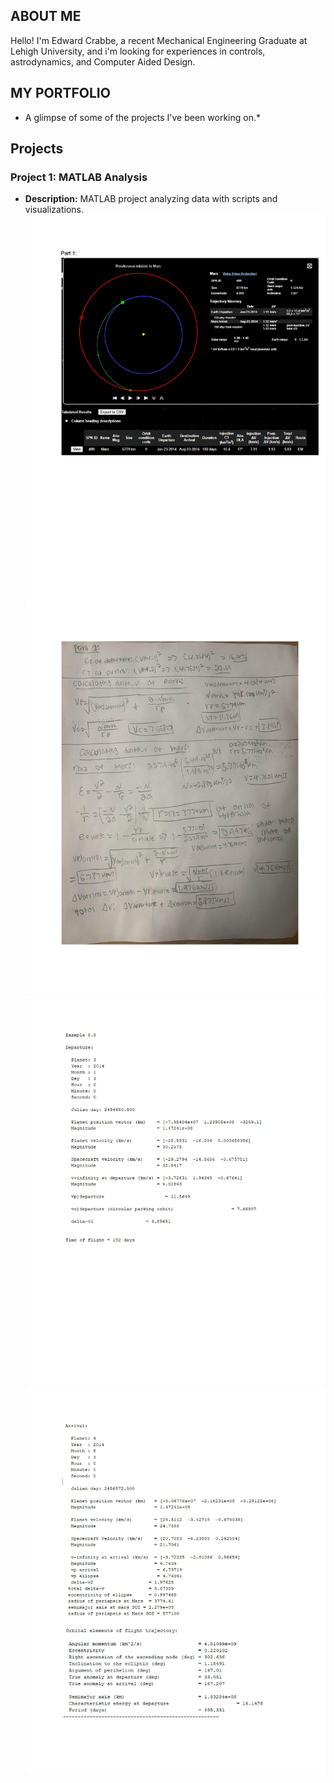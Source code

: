 ## ABOUT ME

Hello! I'm Edward Crabbe, a recent Mechanical Engineering Graduate at Lehigh University, and i'm looking for experiences in controls, astrodynamics, and Computer Aided Design.


## MY PORTFOLIO
* A glimpse of some of the projects I've been working on.* 

## Projects

### Project 1: MATLAB Analysis
- **Description:** MATLAB project analyzing data with scripts and visualizations.
![imag1](assets/Project-2_MATLAB-images-0.jpeg)
![imag2](assets/Project-2_MATLAB-images-1.jpeg)
![imag3](assets/Project-2_MATLAB-images-2.jpeg)
![imag4](assets/Project-2_MATLAB-images-3.jpeg)
